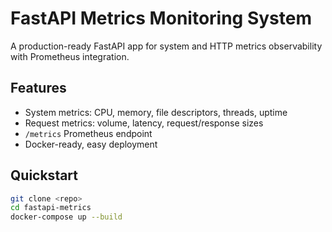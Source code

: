 # FastAPI Metrics Monitoring System

A production-ready FastAPI app for system and HTTP metrics observability with Prometheus integration.

## Features

- System metrics: CPU, memory, file descriptors, threads, uptime
- Request metrics: volume, latency, request/response sizes
- `/metrics` Prometheus endpoint
- Docker-ready, easy deployment

## Quickstart

```bash
git clone <repo>
cd fastapi-metrics
docker-compose up --build